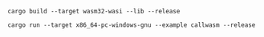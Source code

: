 `cargo build --target wasm32-wasi --lib --release`

`cargo run --target x86_64-pc-windows-gnu --example callwasm --release`
